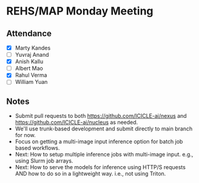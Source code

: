 # REHS/MAP Monday Meeting

## Attendance
- [x] Marty Kandes
- [ ] Yuvraj Anand
- [x] Anish Kallu
- [ ] Albert Mao
- [x] Rahul Verma
- [ ] William Yuan

## Notes

- Submit pull requests to both https://github.com/ICICLE-ai/nexus and https://github.com/ICICLE-ai/nucleus as needed.
- We'll use trunk-based development and submit directly to main branch for now.
- Focus on getting a multi-image input inference option for batch job based workflows.
- Next: How to setup multiple inference jobs with multi-image input. e.g., using Slurm job arrays.
- Next: How to serve the models for inference using HTTP/S requests AND how to do so in a lightweight way. i.e., not using Triton.
